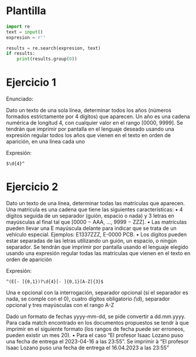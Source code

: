 # Plantilla

```python
import re
text = input()
expresion = r''

results = re.search(expresion, text)
if results:
    print(results.group(0))
```

# Ejercicio 1

Enunciado:

Dato un texto de una sola línea, determinar todos los años (números formados estrictamente por 4
dígitos) que aparecen. Un año es una cadena numérica de longitud 4, con cualquier valor en el rango
[0000, 9999]. Se tendrán que imprimir por pantalla en el lenguaje deseado usando una expresión
regular todos los años que vienen en el texto en orden de aparición, en una línea cada uno

Expresión:

```
$\d{4}^
```

# Ejercicio 2

Dato un texto de una línea, determinar todas las matrículas que aparecen. Una matrícula es una
cadena que tiene las siguientes características:
• 4 dígitos seguida de un separador (guión, espacio o nada) y 3 letras en mayúsculas al final tal
que [0000 − AAA, ..., 9999 − ZZZ].
• Las matrículas pueden llevar una E mayúscula delante para indicar que se trata de un vehículo
especial. Ejemplos: E1337ZZZ, E-0000 PCB.
• Los dígitos pueden estar separadas de las letras utilizando un guión, un espacio, o ningún
separador.
Se tendrán que imprimir por pantalla usando el lenguaje elegido usando una expresión regular todas
las matrículas que vienen en el texto en orden de aparición

Expresión:

```
^(E[- ]{0,1})?\d{4}[- ]{0,1}[A-Z]{3}$
```

Una e opcional con la interrogación, separador opcional (si el separador es nada, se comple con el 0), cuatro dígitos obligatorio (\d), separador opcional y tres mayúsculas con el rango A-Z


Dado un formato de fechas yyyy-mm-dd, se pide convertir a dd.mm.yyyy.
Para cada match encontrado en los documentos propuestos se tendr  ́a que imprimir en el siguiente
formato (los rangos de fecha puede ser erroneos, pueden existir un mes 20).
• Para el caso “El profesor Isaac Lozano puso una fecha de entrega el 2023-04-16 a las 23:55”.
Se imprimir ́a “El profesor Isaac Lozano puso una fecha de entrega el 16.04.2023 a las 23:55”